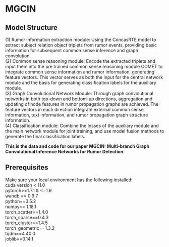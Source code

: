 <h1>MGCIN</h1>
<h2>Model Structure</h2>
(1) Rumor information extraction module: Using the ConcasRTE model to extract subject relation object triplets from rumor events, providing basic information for subsequent common sense inference and graph convolution.<br>
(2) Common sense reasoning module: Encode the extracted triplets and input them into the pre trained common sense reasoning module COMET to integrate common sense information and rumor information, generating feature vectors. This vector serves as both the input for the central network module and the basis for generating classification labels for the auxiliary module.<br>
(3) Graph Convolutional Network Module: Through graph convolutional networks in both top-down and bottom-up directions, aggregation and updating of node features in rumor propagation graphs are achieved. The feature vectors in each direction integrate external common sense information, text information, and rumor propagation graph structure information.<br>
(4) Classification module: Combine the losses of the auxiliary module and the main network module for joint training, and use model fusion methods to generate the final classification labels.<br>

<b>This is the data and code for our paper MGCIN: Multi-branch Graph Convolutional Inference Networks for Rumor Detection.</b>

<h2>Prerequisites</h2>
Make sure your local environment has the following installed:<br>
cuda version < 11.0 <br>
pytorch>=1.7.1 & <=1.9<br>
wandb == 0.9.7<br>
python==3.5.2<br>
numpy== 1.18.1<br>
torch_scatter==1.4.0<br>
torch_sparse==0.4.3<br>
torch_cluster==1.4.5<br>
torch_geometric==1.3.2<br>
tqdm==4.40.0<br>
joblib==0.14.1<br>

